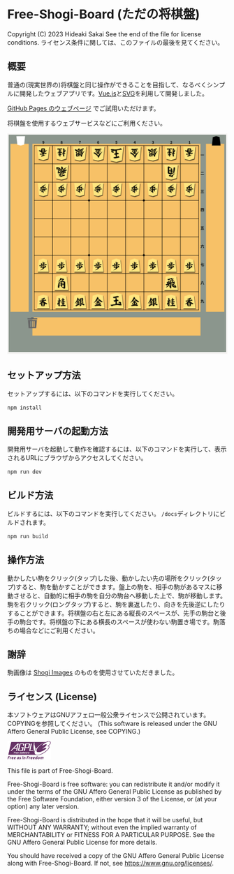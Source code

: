 # Free-Shogi-Board (ただの将棋盤)

Copyright (C) 2023 Hideaki Sakai
See the end of the file for license conditions.
ライセンス条件に関しては、このファイルの最後を見てください。

## 概要
普通の(現実世界の)将棋盤と同じ操作ができることを目指して、なるべくシンプルに開発したウェブアプリです。[Vue.js](https://ja.vuejs.org/)と[SVG](https://developer.mozilla.org/ja/docs/Web/SVG)を利用して開発しました。

[GitHub Pages のウェブページ](https://hideboz.github.io/free-shogi-board/) でご試用いただけます。

将棋盤を使用するウェブサービスなどにご利用ください。

![ただの将棋盤のスクリーンショット](images/free-shogi-board-screenshot.png)

## セットアップ方法
セットアップするには、以下のコマンドを実行してください。

```sh
npm install
```

## 開発用サーバの起動方法
開発用サーバを起動して動作を確認するには、以下のコマンドを実行して、表示されるURLにブラウザからアクセスしてください。

```sh
npm run dev
```

## ビルド方法
ビルドするには、以下のコマンドを実行してください。
`/docs`ディレクトリにビルドされます。

```sh
npm run build
```

## 操作方法
動かしたい駒をクリック(タップ)した後、動かしたい先の場所をクリック(タップ)すると、駒を動かすことができます。盤上の駒を、相手の駒があるマスに移動させると、自動的に相手の駒を自分の駒台へ移動した上で、駒が移動します。駒を右クリック(ロングタップ)すると、駒を裏返したり、向きを先後逆にしたりすることができます。将棋盤の右と左にある縦長のスペースが、先手の駒台と後手の駒台です。将棋盤の下にある横長のスペースが使わない駒置き場です。駒落ちの場合などにご利用ください。

## 謝辞
駒画像は [Shogi Images](https://sunfish-shogi.github.io/shogi-images/) のものを使用させていただきました。

## ライセンス (License)
本ソフトウェアはGNUアフェロ一般公衆ライセンスで公開されています。COPYINGを参照してください。
(This software is released under the GNU Affero General Public License, see COPYING.)

![GNUアフェロ一般公衆ライセンス](images/agplv3-with-text-100x42.png)

This file is part of Free-Shogi-Board.

Free-Shogi-Board is free software: you can redistribute it and/or modify
it under the terms of the GNU Affero General Public License as published by
the Free Software Foundation, either version 3 of the License, or
(at your option) any later version.

Free-Shogi-Board is distributed in the hope that it will be useful,
but WITHOUT ANY WARRANTY; without even the implied warranty of
MERCHANTABILITY or FITNESS FOR A PARTICULAR PURPOSE.  See the
GNU Affero General Public License for more details.

You should have received a copy of the GNU Affero General Public License
along with Free-Shogi-Board.  If not, see <https://www.gnu.org/licenses/>.
